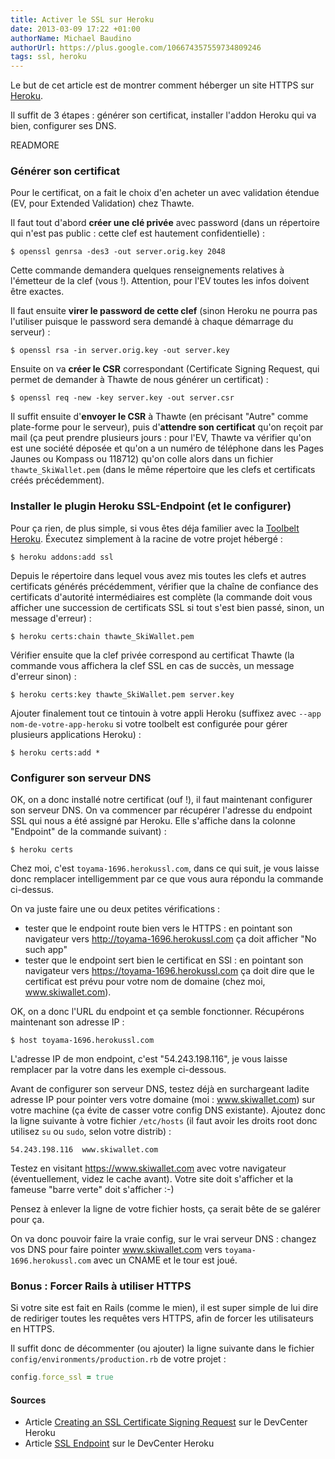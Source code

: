```yaml
---
title: Activer le SSL sur Heroku
date: 2013-03-09 17:22 +01:00
authorName: Michael Baudino
authorUrl: https://plus.google.com/106674357559734809246
tags: ssl, heroku
---
```


Le but de cet article est de montrer comment héberger un site HTTPS sur [Heroku](http://www.heroku.com).

Il suffit de 3 étapes : générer son certificat, installer l'addon Heroku qui va bien, configurer ses DNS.

READMORE

### Générer son certificat

Pour le certificat, on a fait le choix d'en acheter un avec validation étendue (EV, pour Extended Validation) chez Thawte.

Il faut tout d'abord **créer une clé privée** avec password (dans un répertoire qui n'est pas public : cette clef est hautement confidentielle) :

```shell
$ openssl genrsa -des3 -out server.orig.key 2048
```

Cette commande demandera quelques renseignements relatives à l'émetteur de la clef (vous !). Attention, pour l'EV toutes les infos doivent être exactes.

Il faut ensuite **virer le password de cette clef** (sinon Heroku ne pourra pas l'utiliser puisque le password sera demandé à chaque démarrage du serveur) :

```shell
$ openssl rsa -in server.orig.key -out server.key
```

Ensuite on va **créer le CSR** correspondant (Certificate Signing Request, qui permet de demander à Thawte de nous générer un certificat) :

```shell
$ openssl req -new -key server.key -out server.csr
```

Il suffit ensuite d'**envoyer le CSR** à Thawte (en précisant "Autre" comme plate-forme pour le serveur), puis d'**attendre son certificat** qu'on reçoit par mail (ça peut prendre plusieurs jours : pour l'EV, Thawte va vérifier qu'on est une société déposée et qu'on a un numéro de téléphone dans les Pages Jaunes ou Kompass ou 118712) qu'on colle alors dans un fichier `thawte_SkiWallet.pem` (dans le même répertoire que les clefs et certificats créés précédemment).

### Installer le plugin Heroku SSL-Endpoint (et le configurer)

Pour ça rien, de plus simple, si vous êtes déja familier avec la [Toolbelt Heroku](https://toolbelt.heroku.com). Éxecutez simplement à la racine de votre projet hébergé :

```shell
$ heroku addons:add ssl
```

Depuis le répertoire dans lequel vous avez mis toutes les clefs et autres certificats générés précédemment, vérifier que la chaîne de confiance des certificats d'autorité intermédiaires est complète (la commande doit vous afficher une succession de certificats SSL si tout s'est bien passé, sinon, un message d'erreur) :

```shell
$ heroku certs:chain thawte_SkiWallet.pem
```

Vérifier ensuite que la clef privée correspond au certificat Thawte (la commande vous affichera la clef SSL en cas de succès, un message d'erreur sinon) :

```shell
$ heroku certs:key thawte_SkiWallet.pem server.key
```

Ajouter finalement tout ce tintouin à votre appli Heroku (suffixez avec `--app nom-de-votre-app-heroku` si votre toolbelt est configurée pour gérer plusieurs applications Heroku) :

```shell
$ heroku certs:add *
```

### Configurer son serveur DNS

OK, on a donc installé notre certificat (ouf !), il faut maintenant configurer son serveur DNS. On va commencer par récupérer l'adresse du endpoint SSL qui nous a été assigné par Heroku. Elle s'affiche dans la colonne "Endpoint" de la commande suivant) :

```shell
$ heroku certs
```

Chez moi, c'est `toyama-1696.herokussl.com`, dans ce qui suit, je vous laisse donc remplacer intelligemment par ce que vous aura répondu la commande ci-dessus.

On va juste faire une ou deux petites vérifications :
* tester que le endpoint route bien vers le HTTPS : en pointant son navigateur vers http://toyama-1696.herokussl.com ça doit afficher "No such app"
* tester que le endpoint sert bien le certificat en SSl : en pointant son navigateur vers https://toyama-1696.herokussl.com ça doit dire que le certificat est prévu pour votre nom de domaine (chez moi, www.skiwallet.com).

OK, on a donc l'URL du endpoint et ça semble fonctionner. Récupérons maintenant son adresse IP :

```shell
$ host toyama-1696.herokussl.com
```

L'adresse IP de mon endpoint, c'est "54.243.198.116", je vous laisse remplacer par la votre dans les exemple ci-dessous.

Avant de configurer son serveur DNS, testez déjà en surchargeant ladite adresse IP pour pointer vers votre domaine (moi : www.skiwallet.com) sur votre machine (ça évite de casser votre config DNS existante). Ajoutez donc la ligne suivante à votre fichier `/etc/hosts` (il faut avoir les droits root donc utilisez `su` ou `sudo`, selon votre distrib) :

```
54.243.198.116  www.skiwallet.com
```

Testez en visitant https://www.skiwallet.com avec votre navigateur (éventuellement, videz le cache avant). Votre site doit s'afficher et la fameuse "barre verte" doit s'afficher :-)

Pensez à enlever la ligne de votre fichier hosts, ça serait bête de se galérer pour ça.

On va donc pouvoir faire la vraie config, sur le vrai serveur DNS : changez vos DNS pour faire pointer www.skiwallet.com vers `toyama-1696.herokussl.com` avec un CNAME et le tour est joué.

### Bonus : Forcer Rails à utiliser HTTPS

Si votre site est fait en Rails (comme le mien), il est super simple de lui dire de rediriger toutes les requêtes vers HTTPS, afin de forcer les utilisateurs en HTTPS.

Il suffit donc de décommenter (ou ajouter) la ligne suivante dans le fichier `config/environments/production.rb` de votre projet :

```ruby
config.force_ssl = true
```

#### Sources

* Article [Creating an SSL Certificate Signing Request](https://devcenter.heroku.com/articles/csr) sur le DevCenter Heroku
* Article [SSL Endpoint](https://devcenter.heroku.com/articles/ssl-endpoint) sur le DevCenter Heroku
